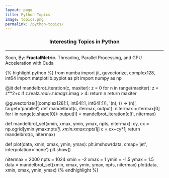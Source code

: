 ```yaml
---
layout: page
title: Python Topics
image: topics.png
permalink: /python-topics/
---
```

<h3 align="center">Interesting Topics in Python</h3>

***

Soon, By: __FractalMetric.__ Threading, Parallel Processing, and GPU Acceleration with Cuda 

{% highlight python %}
from numba import jit, guvectorize, complex128, int64
import matplotlib.pyplot as plt
import numpy as np

@jit
def mandelbrot_iteration(c, maxiter):
    z = 0
    for n in range(maxiter):
        z = z**2+c
        if z.real*z.real+z.imag*z.imag > 4:
            return n
    return maxiter

@guvectorize([(complex128[:], int64[:], int64[:])], '(n), () -> (n)',
             target='parallel')
def mandelbrot(c, itermax, output):
    nitermax = itermax[0]
    for i in range(c.shape[0]):
        output[i] = mandelbrot_iteration(c[i], nitermax)

def mandelbrot_set(xmin, xmax, ymin, ymax, npts, nitermax):
    cy, cx = np.ogrid[ymin:ymax:npts*1j, xmin:xmax:npts*1j]
    c = cx+cy*1j
    return mandelbrot(c, nitermax)

def plot(data, xmin, xmax, ymin, ymax):
    plt.imshow(data, cmap='jet', interpolation='none')
    plt.show()

nitermax = 2000
npts = 1024
xmin = -2
xmax = 1
ymin = -1.5
ymax = 1.5
data = mandelbrot_set(xmin, xmax, ymin, ymax, npts, nitermax)
plot(data, xmin, xmax, ymin, ymax)
{% endhighlight %}
